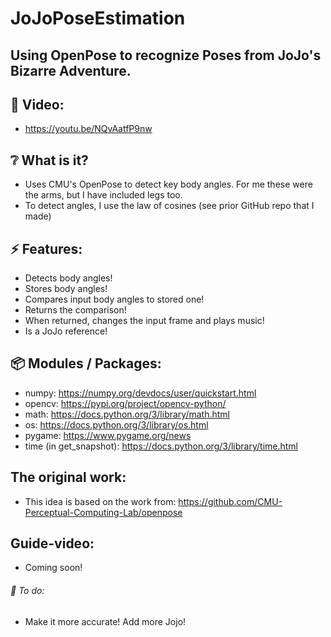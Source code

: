 # JoJoPoseEstimation

## Using OpenPose to recognize Poses from JoJo's Bizarre Adventure.

## :cinema: Video:
* https://youtu.be/NQvAatfP9nw

## :grey_question: What is it?
* Uses CMU's OpenPose to detect key body angles. For me these were the arms, but I have included legs too.
* To detect angles, I use the law of cosines (see prior GitHub repo that I made)
## :zap: Features:
* Detects body angles!
* Stores body angles!
* Compares input body angles to stored one!
* Returns the comparison!
* When returned, changes the input frame and plays music!
* Is a JoJo reference!

## :package: Modules / Packages:
* numpy: https://numpy.org/devdocs/user/quickstart.html
* opencv: https://pypi.org/project/opencv-python/
* math: https://docs.python.org/3/library/math.html
* os: https://docs.python.org/3/library/os.html
* pygame: https://www.pygame.org/news
* time (in get_snapshot): https://docs.python.org/3/library/time.html

## The original work:
* This idea is based on the work from:
https://github.com/CMU-Perceptual-Computing-Lab/openpose

## Guide-video:
* Coming soon!

###### :hammer: To do:
* Make it more accurate! Add more Jojo!
